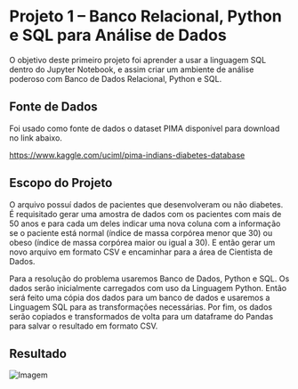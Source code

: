 # Projeto 1 – Banco Relacional, Python e SQL para Análise de Dados

O objetivo deste primeiro projeto foi aprender a usar a linguagem SQL dentro do Jupyter Notebook, e assim criar um ambiente de análise poderoso com Banco de Dados Relacional, Python e SQL.

## Fonte de Dados
Foi usado como fonte de dados o dataset PIMA disponível para download no link abaixo.

https://www.kaggle.com/uciml/pima-indians-diabetes-database

## Escopo do Projeto
O arquivo possuí dados de pacientes que desenvolveram ou não diabetes. É requisitado gerar uma amostra de dados com os pacientes com mais de 50 anos e para cada um deles indicar uma nova coluna com a informação se o paciente está normal (índice de massa corpórea menor que 30) ou obeso (índice de massa corpórea maior ou igual a 30). E então gerar um novo arquivo em formato CSV e encaminhar para a área de Cientista de Dados.

Para a resolução do problema usaremos Banco de Dados, Python e SQL. Os dados serão inicialmente carregados com uso da Linguagem Python. Então será feito uma cópia dos dados para um banco de dados e usaremos a Linguagem SQL para as transformações necessárias. Por fim, os dados serão copiados e transformados de volta para um dataframe do Pandas para salvar o resultado em formato CSV.

## Resultado

![Imagem](https://github.com/rafaelgallonb/projetos-fada/blob/main/projeto1/projeto1.JPG)
